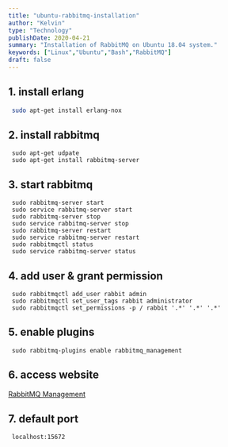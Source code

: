 ```yaml
---
title: "ubuntu-rabbitmq-installation"
author: "Kelvin"
type: "Technology"
publishDate: 2020-04-21
summary: "Installation of RabbitMQ on Ubuntu 18.04 system."
keywords: ["Linux","Ubuntu","Bash","RabbitMQ"]
draft: false
---
```


## 1. install erlang
```bash
 sudo apt-get install erlang-nox
```
## 2. install rabbitmq
```shell
 sudo apt-get udpate
 sudo apt-get install rabbitmq-server
```
## 3. start rabbitmq
```shell
 sudo rabbitmq-server start
 sudo service rabbitmq-server start
 sudo rabbitmq-server stop
 sudo service rabbitmq-server stop
 sudo rabbitmq-server restart
 sudo service rabbitmq-server restart
 sudo rabbitmqctl status
 sudo service rabbitmq-server status
```
## 4. add user & grant permission
```shell
 sudo rabbitmqctl add_user rabbit admin
 sudo rabbitmqctl set_user_tags rabbit administrator
 sudo rabbitmqctl set_permissions -p / rabbit '.*' '.*' '.*'
```
## 5. enable plugins
```shell 
 sudo rabbitmq-plugins enable rabbitmq_management
```
## 6. access website
[RabbitMQ Management](http://localhost:15672)
## 7. default port
```
 localhost:15672
```